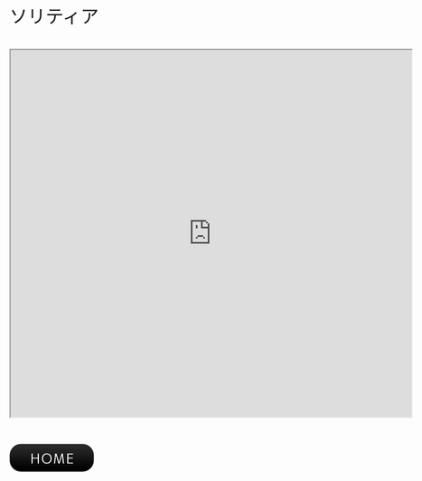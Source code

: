 <font face="Arial" size="6">ソリティア<br><br><iframe src="https://yuki-1018.github.io/Solitaire/" width="710" height="650"></iframe>
<br><br><a href="javascript:history.back()"><img src="btn01-11.png"></a>
